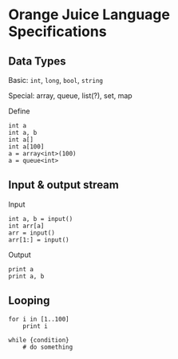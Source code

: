 # Orange Juice Language Specifications

## Data Types

Basic: `int`, `long`, `bool`, `string`

Special: array, queue, list(?), set, map

Define

```
int a
int a, b
int a[]
int a[100]
a = array<int>(100)
a = queue<int>
```

## Input & output stream

Input

```
int a, b = input()
int arr[a]
arr = input()
arr[1:] = input()
```

Output

```
print a
print a, b
```

## Looping

```
for i in [1..100]
    print i
```

```
while {condition}
    # do something
```
